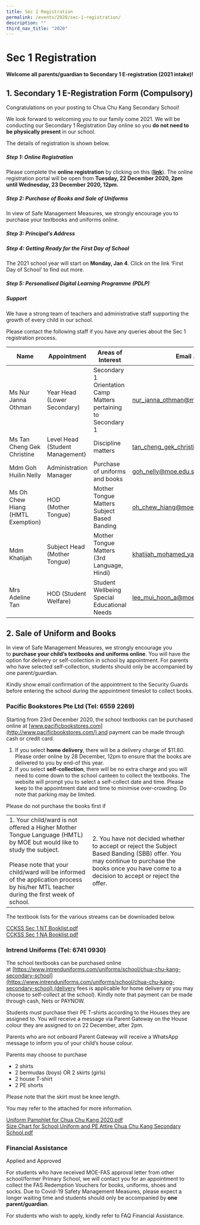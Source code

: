 ```yaml
---
title: Sec 1 Registration
permalink: /events/2020/sec-1-registration/
description: ""
third_nav_title: "2020"
---
```

# **Sec 1 Registration**

**Welcome all parents/guardian to Secondary 1 E-registration (2021 intake)!**

## 1\. Secondary 1 E-Registration Form (Compulsory)

Congratulations on your posting to Chua Chu Kang Secondary School! 

We look forward to welcoming you to our family come 2021. We will be conducting our Secondary 1 Registration Day online so you **do not need to be physically present** in our school. 

The details of registration is shown below. 

##### Step 1: Online Registration  

Please complete the **online registration** by clicking on this ([**link**](https://form.gov.sg/#!/5fbc69ecf5bd7600115d1e77)). The online registration portal will be open from **Tuesday, 22 December 2020, 2pm until Wednesday, 23 December 2020, 12pm.**
  
##### Step 2: Purchase of Books and Sale of Uniforms
In view of Safe Management Measures, we strongly encourage you to purchase your textbooks and uniforms online. 

##### Step 3: Principal’s Address

##### Step 4: Getting Ready for the First Day of School 
The 2021 school year will start on **Monday, Jan 4**. Click on the link ‘First Day of School’ to find out more. 

##### Step 5: Personalised Digital Learning Programme (PDLP) 


##### Support 

We have a strong team of teachers and administrative staff supporting the growth of every child in our school.

Please contact the following staff if you have any queries about the Sec 1 registration process.

| Name 	| Appointment 	| Areas of Interest 	| Email A 	|
|---	|---	|---	|---	|
| Ms Nur Janna Othman  	| Year Head<br> (Lower Secondary) 	| Secondary 1 Orientation Camp Matters pertaining to Secondary 1 	| [nur_janna_othman@moe.edu.sg](mailto:nur_janna_othman@moe.edu.sg) 	|
| Ms Tan Cheng Gek Christine  	| Level Head (Student Management)  	|  Discipline matters 	| [tan_cheng_gek_christine@moe.edu.sg](mailto:tan_cheng_gek_christine@moe.edu.sg)  	|
| Mdm Goh Huilin Nelly  	| Administration Manager  	| Purchase of uniforms and books  	| [goh_nelly@moe.edu.sg](mailto:goh_nelly@moe.edu.sg)  	|
| Ms Oh Chew Hiang<br>(HMTL Exemption)  	| HOD <br>(Mother Tongue)  	| Mother Tongue Matters <br>Subject Based Banding 	|  [oh_chew_hiang@moe.edu.sg](mailto:oh_chew_hiang@moe.edu.sg) 	|
|  Mdm Khatijah 	| Subject Head (Mother Tongue)  	| Mother Tongue Matters<br>(3rd Language, Hindi)  	|  [khatijah_mohamed_yatim@moe.edu.sg](mailto:khatijah_mohamed_yatim@moe.edu.sg) 	|
| Mrs Adeline Tan 	| HOD (Student Welfare) 	| Student Wellbeing<br>Special Educational Needs 	| [lee_mui_hoon_a@moe.edu.sg](mailto:lee_mui_hoon_a@moe.edu.sg) 	|

## 2\. Sale of Uniform and Books

In view of Safe Management Measures, we strongly encourage you to **purchase your child’s textbooks and uniforms online**. You will have the option for delivery or self-collection in school by appointment. For parents who have selected self-collection, students should only be accompanied by one parent/guardian.

Kindly show email confirmation of the appointment to the Security Guards before entering the school during the appointment timeslot to collect books.

### **Pacific Bookstores Pte Ltd (Tel: 6559 2269)**   

Starting from 23rd December 2020, the school textbooks can be purchased online at [www.pacificbookstores.com](http://www.pacificbookstores.com/) and payment can be made through cash or credit card.

1.  If you select **home delivery**, there will be a delivery charge of $11.80. Please order online by 28 December, 12pm to ensure that the books are delivered to you by end-of this year.
2.  If you select **self-collection**, there will be no extra charge and you will need to come down to the school canteen to collect the textbooks. The website will prompt you to select a self-collect date and time. Please keep to the appointment date and time to minimise over-crowding. Do note that parking may be limited.    

Please do not purchase the books first if

|  	|  	|
|---	|---	|
| 1. Your child/ward is not offered a Higher Mother Tongue Language (HMTL) by MOE but would like to study the subject.<br><br>Please note that your child/ward will be informed of the application process by his/her MTL teacher during the first week of school. 	| 2. You have not decided whether to accept or reject the Subject Based Banding (SBB) offer. You may continue to purchase the books once you have come to a decision to accept or reject the offer.  	|

The textbook lists for the various streams can be downloaded below.  
  
[CCKSS Sec 1 NT Booklist.pdf](/files/CCKSS%20Sec%201%20NT%20Booklist.pdf)   
[CCKSS Sec 1 NA Booklist.pdf](/files/CCKSS%20Sec%201%20NA%20Booklist.pdf)   
[](/files/CCKSS%20Sec%201%20Exp%20Booklist.pdf) 

### Intrend Uniforms (Tel: 6741 0930)

The school textbooks can be purchased online at [https://www.intrenduniforms.com/uniforms/school/chua-chu-kang-secondary-school](https://www.intrenduniforms.com/uniforms/school/chua-chu-kang-secondary-school) (delivery fees is applicable for home delivery or you may choose to self-collect at the school). Kindly note that payment can be made through cash, Nets or PAYNOW.  

Students must purchase their PE T-shirts according to the Houses they are assigned to. You will receive a message via Parent Gateway on the House colour they are assigned to on 22 December, after 2pm. 

Parents who are not onboard Parent Gateway will receive a WhatsApp message to inform you of your child’s house colour. 

Parents may choose to purchase 

* 2 shirts
* 2 bermudas (boys) OR 2 skirts (girls)
* 2 house T-shirt 
* 2 PE shorts 

Please note that the skirt must be knee length. 

You may refer to the attached for more information. 

  
[Uniform Pamphlet for Chua Chu Kang 2020.pdf](/files/Uniform%20Pamphlet%20for%20Chua%20Chu%20Kang%202020.pdf)   
[Size Chart for School Uniform and PE Attire Chua Chu Kang Secondary School.pdf](/files/Size%20Chart%20for%20School%20Uniform%20and%20PE%20Attire%20Chua%20Chu%20Kang%20Secondary%20School.pdf)   
  

### Financial Assistance

Applied and Approved

For students who have received MOE-FAS approval letter from other school/former Primary School, we will contact you for an appointment to collect the FAS Redemption Vouchers for books, uniforms, shoes and socks. Due to Covid-19 Safety Management Measures, please expect a longer waiting time and students should only be accompanied by **one parent/guardian**. 

For students who wish to apply, kindly refer to FAQ Financial Assistance.